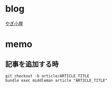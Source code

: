 # blog
[やぎ小屋](http://blog.yagi2.com)

# memo
## 記事を追加する時
`git checkout -b article/ARTICLE_TITLE`  
`bundle exec middleman article "ARTICLE_TITLE"`